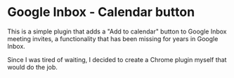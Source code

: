 # Google Inbox - Calendar button
This is a simple plugin that adds a "Add to calendar" button to Google Inbox meeting invites, a functionality that has been missing for years in Google Inbox.

Since I was tired of waiting, I decided to create a Chrome plugin myself that would do the job.
